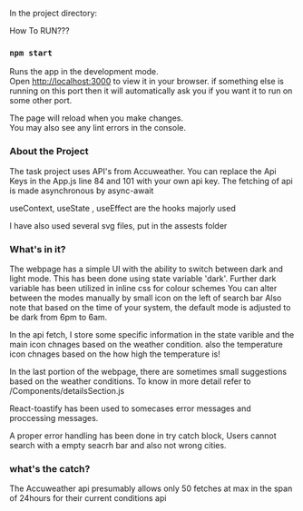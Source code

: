 In the project directory:


How To RUN???
### `npm start`

Runs the app in the development mode.\
Open [http://localhost:3000](http://localhost:3000) to view it in your browser.
if something else is running on this port then it will automatically ask you if you want it to run on some other port.

The page will reload when you make changes.\
You may also see any lint errors in the console.


### About the Project

The task project uses API's from Accuweather. You can replace the Api Keys in the App.js line 84 and 101 with your own api key.
The fetching of api is made asynchronous by async-await

useContext, useState , useEffect are the hooks majorly used

I have also used several svg files, put in the assests folder


### What's in it?

The webpage has a simple UI with the ability to switch between dark and light mode. This has been done using state variable 'dark'.
Further dark variable has been utilized in inline css for colour schemes
You can alter between the modes manually by small icon on the left of search bar
Also note that based on the time of your system, the default mode is adjusted to be dark from 6pm to 6am.

In the api fetch, I store some specific information in the state varible and the main icon chnages based on the weather condition.
also the temperature icon chnages based on the how high the temperature is!

In the last portion of the webpage, there are sometimes small suggestions based on the weather conditions. To know in more detail refer to /Components/detailsSection.js

React-toastify has been used to somecases error messages and proccessing messages.

A proper error handling has been done in try catch block, Users cannot search with a  empty seacrh bar and also not wrong cities.


### what's the catch?
The Accuweather api presumably allows only 50 fetches at max in the span of 24hours for their current conditions api

